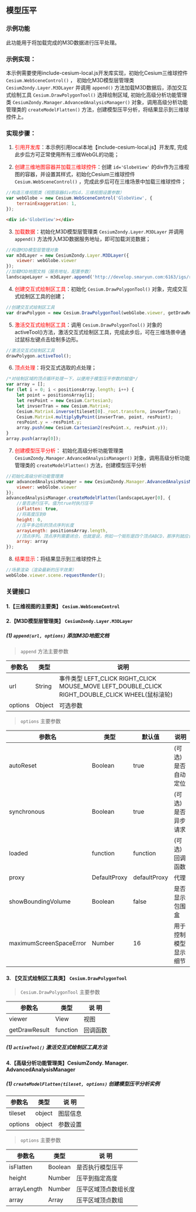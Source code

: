 ## 模型压平

### 示例功能

此功能用于将加载完成的M3D数据进行压平处理。

### 示例实现：

本示例需要使用include-cesium-local.js开发库实现，初始化Cesium三维球控件 `Cesium.WebSceneControl()` ， 初始化M3D模型层管理类 `CesiumZondy.Layer.M3DLayer` 并调用 `append()` 方法加载M3D数据后，添加交互式绘制工具 `Cesium.DrawPolygonTool()` 选择绘制区域, 初始化高级分析功能管理类 `CesiumZondy.Manager.AdvancedAnalysisManager()` 对象，调用高级分析功能管理类的 `createModelFlatten()` 方法，创建模型压平分析，将结果显示到三维球控件上。

### 实现步骤：

1. <font color=red>引用开发库</font>：本示例引用local本地【include-cesium-local.js】开发库, 完成此步后方可正常使用所有三维WebGL的功能；

2. <font color=red>创建三维地图容器并加载三维球控件</font>：创建 `id='GlobeView'` 的div作为三维视图的容器，并设置其样式，初始化Cesium三维球控件 `Cesium.WebSceneControl()` ，完成此步后可在三维场景中加载三维球控件；

``` Javascript
//构造三维视图类（视图容器div的id，三维视图设置参数）
var webGlobe = new Cesium.WebSceneControl('GlobeView', {
    terrainExaggeration: 1,
});
```

``` html
<div id='GlobeView'></div>
```

3. <font color=red>加载数据</font>：初始化M3D模型层管理类 `CesiumZondy.Layer.M3DLayer` 并调用 `append()` 方法传入M3D数据服务地址，即可加载浏览数据；

``` Javascript
//构造M3D模型层管理对象
var m3dLayer = new CesiumZondy.Layer.M3DLayer({
    viewer: webGlobe.viewer
});
//加载M3D地图文档（服务地址，配置参数）
landscapeLayer = m3dLayer.append('http://develop.smaryun.com:6163/igs/rest/g3d/ZondyModels', {});
```

4. <font color=red>创建交互式绘制区工具</font>：初始化 `Cesium.DrawPolygonTool()` 对象，完成交互式绘制区工具的创建；

``` Javascript
//创建交互式绘制区工具
var drawPolygon = new Cesium.DrawPolygonTool(webGlobe.viewer, getDrawResult);
```

5. <font color=red>激活交互式绘制区工具</font>：调用 `Cesium.DrawPolygonTool()` 对象的activeTool()方法，激活交互式绘制区工具，完成此步后，可在三维场景中通过鼠标左键点击绘制多边形。

``` Javascript
//激活交互式绘制区工具
drawPolygon.activeTool();
```

6. <font color=red>顶点处理</font>：将交互式选取的点处理；

``` Javascript
/*对绘制区域的顶点循环处理一下，以便用于模型压平参数的赋值*/
var array = [];
for (let i = 0; i < positionsArray.length; i++) {
    let point = positionsArray[i];
    let resPoint = new Cesium.Cartesian3;
    let invserTran = new Cesium.Matrix4;
    Cesium.Matrix4.inverse(tileset[0]._root.transform, invserTran);
    Cesium.Matrix4.multiplyByPoint(invserTran, point, resPoint);
    resPoint.y = -resPoint.y;
    array.push(new Cesium.Cartesian2(resPoint.x, resPoint.y));
}
array.push(array[0]);
```

7. <font color=red>创建模型压平分析</font>： 初始化高级分析功能管理类 `CesiumZondy.Manager.AdvancedAnalysisManager()` 对象，调用高级分析功能管理类的 `createModelFlatten()` 方法，创建模型压平分析

``` Javascript
//初始化高级分析功能管理类
var advancedAnalysisManager = new CesiumZondy.Manager.AdvancedAnalysisManager({
    viewer: webGlobe.viewer
});
advancedAnalysisManager.createModelFlatten(landscapeLayer[0], {
    //是否进行压平。值为true时执行压平
    isFlatten: true,
    //将高度压到0
    height: 0,
    //压平多边形的顶点序列长度
    arrayLength: positionsArray.length,
    //顶点序列。顶点序列需要闭合，也就是说，例如一个矩形是四个顶点ABCD，那序列就应该是【ABCDA】
    array: array
});
```

8. <font color=red>结果显示</font>：将结果显示到三维球控件上

``` Javascript
//场景渲染（渲染最新的压平效果）
webGlobe.viewer.scene.requestRender();
```

### 关键接口

#### 1.【三维视图的主要类】 `Cesium.WebSceneControl`

#### 2.【M3D模型层管理类】 `CesiumZondy.Layer.M3DLayer`

##### (1) `append(url, options)` 添加M3D地图文档

> `append` 方法主要参数

|参数名|类型|说明|
|-|-|-|
|url|String|事件类型 LEFT_CLICK RIGHT_CLICK MOUSE_MOVE LEFT_DOUBLE_CLICK RIGHT_DOUBLE_CLICK WHEEL(鼠标滚轮)|
|options|Object|可选参数|

> `options` 主要参数

|参数名|类型|默认值|说明|
|-|-|-|-|
|autoReset|Boolean|true|(可选)是否自动定位|
|synchronous|Boolean|true|(可选)是否异步请求|
|loaded|function|function|(可选)回调函数|
|proxy|DefaultProxy|defaultProxy|代理|
|showBoundingVolume|Boolean|false|是否显示包围盒|
|maximumScreenSpaceError|Number|16|用于控制模型显示细节|

#### 3. 【交互式绘制区工具类】 `Cesium.DrawPolygonTool`

> `Cesium.DrawPolygonTool` 主要参数

|参数名|类型|说 明|
|-|-|-|
|viewer|View|视图|
|getDrawResult|function|回调函数|

##### (1) `activeTool()` 激活交互式绘制区工具方法

#### 4.【高级分析功能管理类】CesiumZondy. Manager. AdvancedAnalysisManager

##### (1) `createModelFlatten(tileset, options)` 创建模型压平分析实例


|参数名|类型|说 明|
|-|-|-|
|tileset|object|图层信息|
|options|object|参数设置|

> `options` 主要参数

|参数名|类型|说 明|
|-|-|-|
|isFlatten|Boolean|是否执行模型压平|
|height|Number|压平到指定高度|
|arrayLength|Number|压平区域顶点数组长度|
|array|Array|压平区域顶点数组|